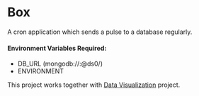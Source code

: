 # Box
A cron application which sends a pulse to a database regularly.

#### Environment Variables Required:
 - DB_URL  (mongodb://<dbuser>:<dbPassword>@ds0<hostName>/<dbName>)
 - ENVIRONMENT

This project works together with [Data Visualization][1] project.

[1]:https://github.com/aye0aye/dv
